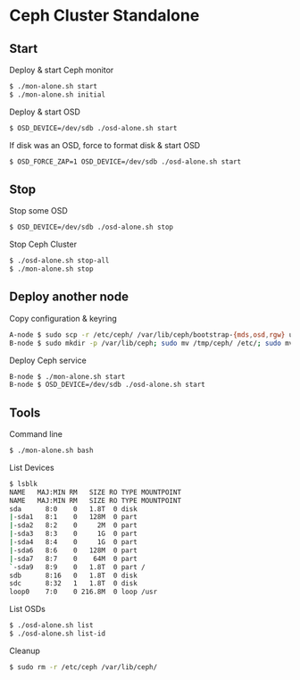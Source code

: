Ceph Cluster Standalone
=

Start
---

Deploy & start Ceph monitor
```sh
$ ./mon-alone.sh start
$ ./mon-alone.sh initial
```

Deploy & start OSD
```sh
$ OSD_DEVICE=/dev/sdb ./osd-alone.sh start
```

If disk was an OSD, force to format disk & start OSD
```sh
$ OSD_FORCE_ZAP=1 OSD_DEVICE=/dev/sdb ./osd-alone.sh start
```

Stop
---

Stop some OSD
```sh
$ OSD_DEVICE=/dev/sdb ./osd-alone.sh stop
```

Stop Ceph Cluster
```sh
$ ./osd-alone.sh stop-all
$ ./mon-alone.sh stop
```

Deploy another node
---

Copy configuration & keyring
```sh
A-node $ sudo scp -r /etc/ceph/ /var/lib/ceph/bootstrap-{mds,osd,rgw} user@B-node:/tmp
B-node $ sudo mkdir -p /var/lib/ceph; sudo mv /tmp/ceph/ /etc/; sudo mv /tmp/bootstrap-{mds,osd,rgw} /var/lib/ceph
```

Deploy Ceph service
```sh
B-node $ ./mon-alone.sh start
B-node $ OSD_DEVICE=/dev/sdb ./osd-alone.sh start
```

Tools
---

Command line
```sh
$ ./mon-alone.sh bash
```
List Devices
```sh
$ lsblk
NAME   MAJ:MIN RM   SIZE RO TYPE MOUNTPOINT
NAME   MAJ:MIN RM   SIZE RO TYPE MOUNTPOINT
sda      8:0    0   1.8T  0 disk
|-sda1   8:1    0   128M  0 part
|-sda2   8:2    0     2M  0 part
|-sda3   8:3    0     1G  0 part
|-sda4   8:4    0     1G  0 part
|-sda6   8:6    0   128M  0 part
|-sda7   8:7    0    64M  0 part
`-sda9   8:9    0   1.8T  0 part /
sdb      8:16   0   1.8T  0 disk
sdc      8:32   1   1.8T  0 disk
loop0    7:0    0 216.8M  0 loop /usr
```

List OSDs
```sh
$ ./osd-alone.sh list
$ ./osd-alone.sh list-id
```

Cleanup
```sh
$ sudo rm -r /etc/ceph /var/lib/ceph/
```

